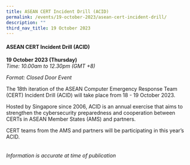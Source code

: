```yaml
---
title: ASEAN CERT Incident Drill (ACID)
permalink: /events/19-october-2023/asean-cert-incident-drill/
description: ""
third_nav_title: 19 October 2023
---
```

#### **ASEAN CERT Incident Drill (ACID)**

**19 October 2023 (Thursday)**  
*Time: 10.00am to 12.30pm (GMT +8)*

*Format: Closed Door Event*

The 18th iteration of the ASEAN Computer Emergency Response Team (CERT) Incident Drill (ACID) will take place from 18 - 19 October 2023.

Hosted by Singapore since 2006, ACID is an annual exercise that aims to strengthen the cybersecurity preparedness and cooperation between CERTs in ASEAN Member States (AMS) and partners.

CERT teams from the AMS and partners will be participating in this year’s ACID.
<br><br><br>
*Information is accurate at time of publication*